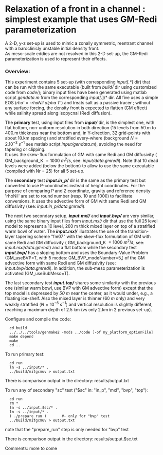 Relaxation of a front in a channel : simplest example that uses GM-Redi parameterization
================================================================================

A 2-D, y-z set-up is used to mimic a zonally symmetric, reentrant channel with a baroclinicly unstable initial density front.<br>
As meso-scale eddies are not resolved in this 2-D set-up, the GM-Redi parameterization is used to represent their effects.

### Overview:
This experiment contains 5 set-up (with corresponding *input[.\*]* dir) that can be run with
the same executable (built from *build/* dir using customized code from *code/*);
binary input files have been generated using matlab script *gendata.m*
from the corresponding *input[.*]/* dir.
All five uses a simple EOS (*rho' = -rhoNil alpha T'*) and treats salt as a passive tracer ;
without any surface forcing, the density front is expected to flatten (GM effect)
while salinity spread along isopycnal (Redi diffusion).

The **primary** test, using input files from ***input/*** dir, is the simplest one, with flat bottom,
non-uniform resolution in both direction (15 levels from 50.m to 400.m thickness
near the bottom and, in Y-direction, 32 grid-points with about 10.km spacing)
and stratified every-where (background $N = 2.10^{-3} ~s^{-1}$ see matlab script *input/gendata.m*),
avoiding the need for tapering or clipping.<br>
It uses the skew-flux formulation of GM with same Redi and GM diffusivity
( GM_background_K $= 1000 ~m^2/s$, see: *input/data.gmredi*).
Note that 10 dead levels were added (below the bottom) to allow to use the same
executable (compiled with Nr = 25) for all 5 set-up.

The **secondary** test ***input.in_p/*** dir is the same as the
primary test but converted to use P-coordinates instead of height coordinates.
For the purpose of comparing P and Z coordinate, gravity and reference density
'rhoNil' are set to round number (resp. 10 and 1000) to facilitate conversions.
It uses the advective form of GM with same Redi and GM diffusivity
(see: *input.in_p/data.gmredi*).

The next two secondary setup, ***input.mxl/*** and ***input.bvp/*** are very similar,
using the same binary input files from *input.mxl/* dir that use the full
25 level model to represent a 10 level, 200 m thick mixed layer on top of a stratified warm bowl of water.
The ***input.mxl/*** illustrates the use of the transition-layer tapering scheme "fm07"
with the skew-flux formulation of GM with same Redi and GM diffusivity
( GM_background_K $= 1000 ~m^2/s$, see: *input.mxl/data.gmredi*) and a flat bottom
while the secondary test ***input.bvp/*** has a sloping bottom and uses the
Boundary-Value Problem (GM_useBVP=T, with 5 modes: GM_BVP_modeNumber=5,)
of the GM advective form with same Redi and GM diffusivity (see: *input.bvp/data.gmredi*).
In addition, the sub-meso parameterization is activated (GM_useSubMeso=T).

The last secondary test ***input.top/*** shares some similarity with the previous one
(similar warm bowl, use BVP with GM advective form) except that the top model is depressed by
*50 m* near the center, as it would under, e.g., a floating ice-shelf.
Also the mixed layer is thinner ($60 ~m$ only) and very weakly stratified ($N = 10^{-6} ~s^{-1}$)
and vertical resolution is slightly different, reaching a maximum depth of 2.5 km
(vs only 2.km in 2 previous set-up).

Configure and compile the code:
```
  cd build
  ../../../tools/genmake2 -mods ../code [-of my_platform_optionFile]
  make depend
  make
  cd ..
```

To run primary test:
```
  cd run
  ln -s ../input/* .
  ../build/mitgcmuv > output.txt
```

There is comparison output in the directory:
  results/output.txt

To run any of secondary "sc" test ("$sc" in: "in_p", "mxl", "bvp", "top"):
```
  cd run
  rm *
  ln -s ../input.$sc/* .
  ln -s ../input/* .
  ( ./prepare_run )       #- only for "bvp" test
  ../build/mitgcmuv > output.txt
```
note that the "prepare_run" step is only needed for "bvp" test

There is comparison output in the directory:
  results/output.$sc.txt

Comments:
  more to come


